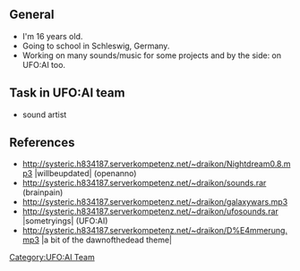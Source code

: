 ## General

- I'm 16 years old.
- Going to school in Schleswig, Germany.
- Working on many sounds/music for some projects and by the side: on
  UFO:AI too.

## Task in UFO:AI team

- sound artist

## References

- <http://systeric.h834187.serverkompetenz.net/~draikon/Nightdream0.8.mp3>
  \|willbeupdated\| (openanno)
- <http://systeric.h834187.serverkompetenz.net/~draikon/sounds.rar>
  (brainpain)
- <http://systeric.h834187.serverkompetenz.net/~draikon/galaxywars.mp3>
- <http://systeric.h834187.serverkompetenz.net/~draikon/ufosounds.rar>
  \|sometryings\| (UFO:AI)
- <http://systeric.h834187.serverkompetenz.net/~draikon/D%E4mmerung.mp3>
  \|a bit of the dawnofthedead theme\|

[Category:UFO:AI Team](Category:UFO:AI_Team "wikilink")